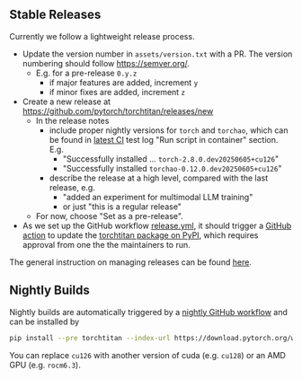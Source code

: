 ## Stable Releases
Currently we follow a lightweight release process.
- Update the version number in `assets/version.txt` with a PR. The version numbering should follow https://semver.org/.
  - E.g. for a pre-release `0.y.z`
    - if major features are added, increment `y`
    - if minor fixes are added, increment `z`
- Create a new release at https://github.com/pytorch/torchtitan/releases/new
  - In the release notes
    - include proper nightly versions for `torch` and `torchao`, which can be found in [latest CI](https://github.com/pytorch/torchtitan/actions/workflows/integration_test_8gpu.yaml) test log "Run script in container" section. E.g.
        - "Successfully installed ... `torch-2.8.0.dev20250605+cu126`"
        - "Successfully installed `torchao-0.12.0.dev20250605+cu126`"
    - describe the release at a high level, compared with the last release, e.g.
      - "added an experiment for multimodal LLM training"
      - or just "this is a regular release"
  - For now, choose "Set as a pre-release".
- As we set up the GitHub workflow [release.yml](/.github/workflows/release.yml), it should trigger a [GitHub action](https://github.com/pytorch/torchtitan/actions/workflows/release.yml) to update the [torchtitan package on PyPI](https://pypi.org/project/torchtitan/), which requires approval from one the the maintainers to run.

The general instruction on managing releases can be found [here](https://docs.github.com/en/repositories/releasing-projects-on-github/managing-releases-in-a-repository).


## Nightly Builds
Nightly builds are automatically triggered by a [nightly GitHub workflow](/.github/workflows/build_whl_and_publish.yaml) and can be installed by
```bash
pip install --pre torchtitan --index-url https://download.pytorch.org/whl/nightly/cu126
```
You can replace `cu126` with another version of cuda (e.g. `cu128`) or an AMD GPU (e.g. `rocm6.3`).
